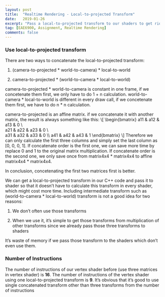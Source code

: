 ```yaml
---
layout: post
title:  "Realtime Rendering - Local-to-projected Transform"
date:   2019-01-26
excerpt: "Pass a local-to-projected transform to our shaders to get rid of the multiplication of three transforms "
tag: [EAE6900, Assignment, Realtime Rendering]
comments: false
---
```

 
### Use local-to-projected transform

There are two ways to concatenate the local-to-projected transform:

1. (camera-to-projected * world-to-camera) * local-to-world

2. camera-to-projected * (world-to-camera * local-to-world)

camera-to-projected * world-to-camera is constant in one frame, if we concetenate them first, we only have to do 1 + n calculation. world-to-camera * local-to-world is different in every draw call, if we concetenate them first, we have to do n * n calculation.

camera-to-projected is an affine matrix. if we concatenate it with another matrix, the result is always something like this:
    \\[ \begin{bmatrix} a11 & a12 & a13 & 0 \\\
    a21 & a22 & a23 & 0 \\\
    a31 & a32 & a33 & 0 \\\ 
    a41 & a42 & a43 & 1 
    \end{bmatrix} \\]
Therefore we can only calculate the first three columns and simply set the last column as [0, 0, 0, 1]. If concatenate order is the first one, we can save more time by replace 0 and 1 to the original matrix multiplication. If concatenate order is the second one, we only save once from matrix4x4 * matrix4x4 to affine matrix4x4 * matrix4x4. 

In conclusion, concetenating the first two matrices first is better.
 
We can get a local-to-projected transform in our C++ code and pass it to shader so that it doesn’t have to calculate this transform in every shader, which might cost more time. Including intermediate transform such as (world-to-camera * local-to-world) transform is not a good idea for two reasons:

1.	We don’t often use those transforms

2.	When we use it, it’s simple to get those transforms from multiplication of other transforms since we already pass those three transforms to shaders

It’s waste of memory if we pass those transform to the shaders which don’t even use them.


### Number of Instructions

The number of instructions of our vertex shader before (use three matrices in vertex shader) is **16**. The number of instructions of the vertex shader using one local-to-projected transform is **9**. It’s obvious that it’s good to use single concatenated transform other than three transforms from the number of instructions 
